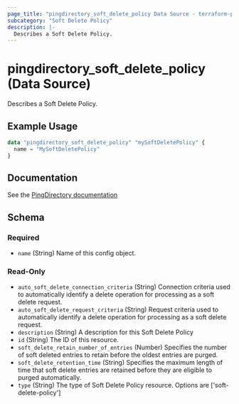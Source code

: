 ```yaml
---
page_title: "pingdirectory_soft_delete_policy Data Source - terraform-provider-pingdirectory"
subcategory: "Soft Delete Policy"
description: |-
  Describes a Soft Delete Policy.
---
```


# pingdirectory_soft_delete_policy (Data Source)

Describes a Soft Delete Policy.

## Example Usage

```terraform
data "pingdirectory_soft_delete_policy" "mySoftDeletePolicy" {
  name = "MySoftDeletePolicy"
}
```

## Documentation
See the [PingDirectory documentation](https://docs.pingidentity.com/r/en-us/pingdirectory-93/pd_ds_config_soft_deletes_on_server)

<!-- schema generated by tfplugindocs -->
## Schema

### Required

- `name` (String) Name of this config object.

### Read-Only

- `auto_soft_delete_connection_criteria` (String) Connection criteria used to automatically identify a delete operation for processing as a soft delete request.
- `auto_soft_delete_request_criteria` (String) Request criteria used to automatically identify a delete operation for processing as a soft delete request.
- `description` (String) A description for this Soft Delete Policy
- `id` (String) The ID of this resource.
- `soft_delete_retain_number_of_entries` (Number) Specifies the number of soft deleted entries to retain before the oldest entries are purged.
- `soft_delete_retention_time` (String) Specifies the maximum length of time that soft delete entries are retained before they are eligible to purged automatically.
- `type` (String) The type of Soft Delete Policy resource. Options are ['soft-delete-policy']

